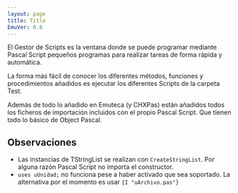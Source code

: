 ```yaml
---
layout: page
title: Title
EmuVer: 0.8
---
```


El Gestor de Scripts es la ventana donde se puede programar mediante Pascal Script pequeños programas para realizar tareas de forma rápida y automática.

La forma más fácil de conocer los diferentes métodos, funciones y procedimientos añadidos es ejecutar los diferentes Scripts de la carpeta Test.

Además de todo lo añadido en Emuteca (y CHXPas) están añadidos todos los ficheros de importación incluidos con el propio Pascal Script. Que tienen todo lo básico de Object Pascal.

## Observaciones

  - Las instancias de TStringList se realizan con `CreateStringList`. Por alguna razón Pascal Script no importa el constructor.
  - `uses uUnidad;` no funciona pese a haber activado que sea soportado. La alternativa por el momento es usar `{I "uArchivo.pas"}`